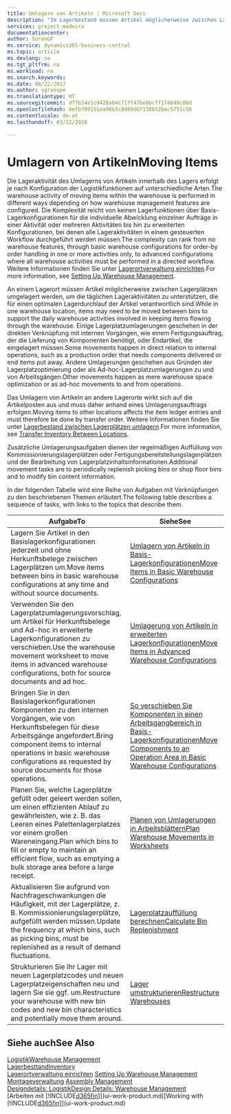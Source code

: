 ```yaml
---
title: Umlagern von Artikeln | Microsoft Docs
description: "Im Lagerbestand müssen Artikel möglicherweise zwischen Lagerplätzen umgelagert werden, um die täglichen Lageraktivitäten zu unterstützen, die für einen optimalen Lagerdurchlauf der Artikel verantwortlich sind. Einige Lagerplatzumlagerungen geschehen in der direkten Verknüpfung mit internen Vorgängen, wie einem Fertigungsauftrag, der die Lieferung von Komponenten benötigt, oder Endartikel, die eingelagert müssen. Andere Umlagerungen geschehen aus Gründen der Lagerplatzoptimierung oder als Ad-hoc-Lagerplatzumlagerungen zu und von Arbeitsgängen."
services: project-madeira
documentationcenter: 
author: SorenGP
ms.service: dynamics365-business-central
ms.topic: article
ms.devlang: na
ms.tgt_pltfrm: na
ms.workload: na
ms.search.keywords: 
ms.date: 08/22/2017
ms.author: sgroespe
ms.translationtype: HT
ms.sourcegitcommit: d7fb34e1c9428a64c71ff47be8bcff174649c00d
ms.openlocfilehash: 6efb709151ea98b5c8d89d67138b52bac5751c56
ms.contentlocale: de-at
ms.lasthandoff: 03/22/2018

---
```

# <a name="moving-items"></a><span data-ttu-id="eb663-105">Umlagern von Artikeln</span><span class="sxs-lookup"><span data-stu-id="eb663-105">Moving Items</span></span>
<span data-ttu-id="eb663-106">Die Lageraktivität des Umlagerns von Artikeln innerhalb des Lagers erfolgt je nach Konfiguration der Logistikfunktionen auf unterschiedliche Arten.</span><span class="sxs-lookup"><span data-stu-id="eb663-106">The warehouse activity of moving items within the warehouse is performed in different ways depending on how warehouse management features are configured.</span></span> <span data-ttu-id="eb663-107">Die Komplexität reicht von keinen Lagerfunktionen über Basis-Lagerkonfigurationen für die individuelle Abwicklung einzelner Aufträge in einer Aktivität oder mehreren Aktivitäten bis hin zu erweiterten Konfigurationen, bei denen alle Lageraktivitäten in einem gesteuerten Workflow durchgeführt werden müssen.</span><span class="sxs-lookup"><span data-stu-id="eb663-107">The complexity can rank from no warehouse features, through basic warehouse configurations for order-by order handling in one or more activities only, to advanced configurations where all warehouse activities must be performed in a directed workflow.</span></span> <span data-ttu-id="eb663-108">Weitere Informationen finden Sie unter [Lagerortverwaltung einrichten](warehouse-setup-warehouse.md).</span><span class="sxs-lookup"><span data-stu-id="eb663-108">For more information, see [Setting Up Warehouse Management](warehouse-setup-warehouse.md).</span></span>

<span data-ttu-id="eb663-109">An einem Lagerort müssen Artikel möglicherweise zwischen Lagerplätzen umgelagert werden, um die täglichen Lageraktivitäten zu unterstützen, die für einen optimalen Lagerdurchlauf der Artikel verantwortlich sind.</span><span class="sxs-lookup"><span data-stu-id="eb663-109">While in one warehouse location, items may need to be moved between bins to support the daily warehouse activities involved in keeping items flowing through the warehouse.</span></span> <span data-ttu-id="eb663-110">Einige Lagerplatzumlagerungen geschehen in der direkten Verknüpfung mit internen Vorgängen, wie einem Fertigungsauftrag, der die Lieferung von Komponenten benötigt, oder Endartikel, die eingelagert müssen.</span><span class="sxs-lookup"><span data-stu-id="eb663-110">Some movements happen in direct relation to internal operations, such as a production order that needs components delivered or end items put away.</span></span> <span data-ttu-id="eb663-111">Andere Umlagerungen geschehen aus Gründen der Lagerplatzoptimierung oder als Ad-hoc-Lagerplatzumlagerungen zu und von Arbeitsgängen.</span><span class="sxs-lookup"><span data-stu-id="eb663-111">Other movements happen as mere warehouse space optimization or as ad-hoc movements to and from operations.</span></span>

<span data-ttu-id="eb663-112">Das Umlagern von Artikeln an andere Lagerorte wirkt sich auf die Artikelposten aus und muss daher anhand eines Umlagerungsauftrags erfolgen.</span><span class="sxs-lookup"><span data-stu-id="eb663-112">Moving items to other locations affects the item ledger entries and must therefore be done by transfer order.</span></span> <span data-ttu-id="eb663-113">Weitere Informationen finden Sie unter [Lagerbestand zwischen Lagerplätzen umlagern](inventory-how-transfer-between-locations.md).</span><span class="sxs-lookup"><span data-stu-id="eb663-113">For more information, see [Transfer Inventory Between Locations](inventory-how-transfer-between-locations.md).</span></span>  

<span data-ttu-id="eb663-114">Zusätzliche Umlagerungsaufgaben dienen der regelmäßigen Auffüllung von Kommissionierungslagerplätzen oder Fertigungsbereitstellungslagerplätzen und der Bearbeitung von Lagerplatzinhaltsinformationen.</span><span class="sxs-lookup"><span data-stu-id="eb663-114">Additional movement tasks are to periodically replenish picking bins or shop floor bins and to modify bin content information.</span></span>  

 <span data-ttu-id="eb663-115">In der folgenden Tabelle wird eine Reihe von Aufgaben mit Verknüpfungen zu den beschriebenen Themen erläutert.</span><span class="sxs-lookup"><span data-stu-id="eb663-115">The following table describes a sequence of tasks, with links to the topics that describe them.</span></span>   

|<span data-ttu-id="eb663-116">**Aufgabe**</span><span class="sxs-lookup"><span data-stu-id="eb663-116">**To**</span></span>|<span data-ttu-id="eb663-117">**Siehe**</span><span class="sxs-lookup"><span data-stu-id="eb663-117">**See**</span></span>|  
|------------|-------------|  
|<span data-ttu-id="eb663-118">Lagern Sie Artikel in den Basislagerkonfigurationen jederzeit und ohne Herkunftsbelege zwischen Lagerplätzen um.</span><span class="sxs-lookup"><span data-stu-id="eb663-118">Move items between bins in basic warehouse configurations at any time and without source documents.</span></span>|[<span data-ttu-id="eb663-119">Umlagern von Artikeln in Basis-Lagerkonfigurationen</span><span class="sxs-lookup"><span data-stu-id="eb663-119">Move Items in Basic Warehouse Configurations</span></span>](warehouse-how-to-move-items-ad-hoc-in-basic-warehousing.md)|
|<span data-ttu-id="eb663-120">Verwenden Sie den Lagerplatzumlagerungsvorschlag, um Artikel für Herkunftsbelege und Ad-hoc in erweiterte Lagerkonfigurationen zu verschieben.</span><span class="sxs-lookup"><span data-stu-id="eb663-120">Use the warehouse movement worksheet to move items in advanced warehouse configurations, both for source documents and ad hoc.</span></span>|[<span data-ttu-id="eb663-121">Umlagerung von Artikeln in erweiterten Lagerkonfigurationen</span><span class="sxs-lookup"><span data-stu-id="eb663-121">Move Items in Advanced Warehouse Configurations</span></span>](warehouse-how-to-move-items-in-advanced-warehousing.md)|  
|<span data-ttu-id="eb663-122">Bringen Sie in den Basislagerkonfigurationen Komponenten zu den internen Vorgängen, wie von Herkunftsbelegen für diese Arbeitsgänge angefordert.</span><span class="sxs-lookup"><span data-stu-id="eb663-122">Bring component items to internal operations in basic warehouse configurations as requested by source documents for those operations.</span></span>|[<span data-ttu-id="eb663-123">So verschieben Sie Komponenten in einen Arbeitsgangbereich in Basis-Lagerkonfigurationen</span><span class="sxs-lookup"><span data-stu-id="eb663-123">Move Components to an Operation Area in Basic Warehouse Configurations</span></span>](warehouse-how-to-move-components-to-an-operation-area-in-basic-warehousing.md)|
|<span data-ttu-id="eb663-124">Planen Sie, welche Lagerplätze gefüllt oder geleert werden sollen, um einen effizienten Ablauf zu gewährleisten, wie z. B. das Leeren eines Palettenlagerplatzes vor einem großen Wareneingang.</span><span class="sxs-lookup"><span data-stu-id="eb663-124">Plan which bins to fill or empty to maintain an efficient flow, such as emptying a bulk storage area before a large receipt.</span></span>|[<span data-ttu-id="eb663-125">Planen von Umlagerungen in Arbeitsblättern</span><span class="sxs-lookup"><span data-stu-id="eb663-125">Plan Warehouse Movements in Worksheets</span></span>](warehouse-how-to-plan-warehouse-movements-in-worksheets.md)|
|<span data-ttu-id="eb663-126">Aktualisieren Sie aufgrund von Nachfrageschwankungen die Häufigkeit, mit der Lagerplätze, z. B. Kommissionierungslagerplätze, aufgefüllt werden müssen.</span><span class="sxs-lookup"><span data-stu-id="eb663-126">Update the frequency at which bins, such as picking bins, must be replenished as a result of demand fluctuations.</span></span>|[<span data-ttu-id="eb663-127">Lagerplatzauffüllung berechnen</span><span class="sxs-lookup"><span data-stu-id="eb663-127">Calculate Bin Replenishment</span></span>](warehouse-how-to-calculate-bin-replenishment.md)|
|<span data-ttu-id="eb663-128">Strukturieren Sie Ihr Lager mit neuen Lagerplatzcodes und neuen Lagerplatzeigenschaften neu und lagern Sie sie ggf. um.</span><span class="sxs-lookup"><span data-stu-id="eb663-128">Restructure your warehouse with new bin codes and new bin characteristics and potentially move them around.</span></span>|[<span data-ttu-id="eb663-129">Lager umstrukturieren</span><span class="sxs-lookup"><span data-stu-id="eb663-129">Restructure Warehouses</span></span>](warehouse-how-to-restructure-warehouses.md)|  

## <a name="see-also"></a><span data-ttu-id="eb663-130">Siehe auch</span><span class="sxs-lookup"><span data-stu-id="eb663-130">See Also</span></span>  
[<span data-ttu-id="eb663-131">Logistik</span><span class="sxs-lookup"><span data-stu-id="eb663-131">Warehouse Management</span></span>](warehouse-manage-warehouse.md)  
[<span data-ttu-id="eb663-132">Lagerbesttand</span><span class="sxs-lookup"><span data-stu-id="eb663-132">Inventory</span></span>](inventory-manage-inventory.md)  
<span data-ttu-id="eb663-133">[Lagerortverwaltung einrichten](warehouse-setup-warehouse.md)   </span><span class="sxs-lookup"><span data-stu-id="eb663-133">[Setting Up Warehouse Management](warehouse-setup-warehouse.md)   </span></span>  
<span data-ttu-id="eb663-134">[Montageverwaltung](assembly-assemble-items.md)  </span><span class="sxs-lookup"><span data-stu-id="eb663-134">[Assembly Management](assembly-assemble-items.md)  </span></span>  
[<span data-ttu-id="eb663-135">Designdetails: Logistik</span><span class="sxs-lookup"><span data-stu-id="eb663-135">Design Details: Warehouse Management</span></span>](design-details-warehouse-management.md)  
<span data-ttu-id="eb663-136">[Arbeiten mit [!INCLUDE[d365fin](includes/d365fin_md.md)]](ui-work-product.md)</span><span class="sxs-lookup"><span data-stu-id="eb663-136">[Working with [!INCLUDE[d365fin](includes/d365fin_md.md)]](ui-work-product.md)</span></span>

